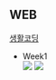 ## WEB

<a href="https://www.youtube.com/c/%EC%83%9D%ED%99%9C%EC%BD%94%EB%94%A91/playlists?view=50&sort=dd&shelf_id=1" target="_blank" title="생활코딩">생활코딩</a>
<ul>
  <li>Week1</li>
  <img src="https://img.shields.io/badge/HTML5-E34F26?style=flat-square&logo=HTML5&logoColor=white">
  <img src="https://img.shields.io/badge/CSS3-1572B6?style=flat-square&logo=CSS3&logoColor=white">
</ul>
